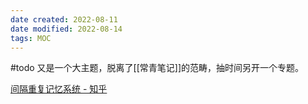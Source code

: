 ```yaml
---
date created: 2022-08-11
date modified: 2022-08-14
tags: MOC
---
```


#todo 又是一个大主题，脱离了[[常青笔记]]的范畴，抽时间另开一个专题。

[间隔重复记忆系统 - 知乎](https://zhuanlan.zhihu.com/p/404257681)

